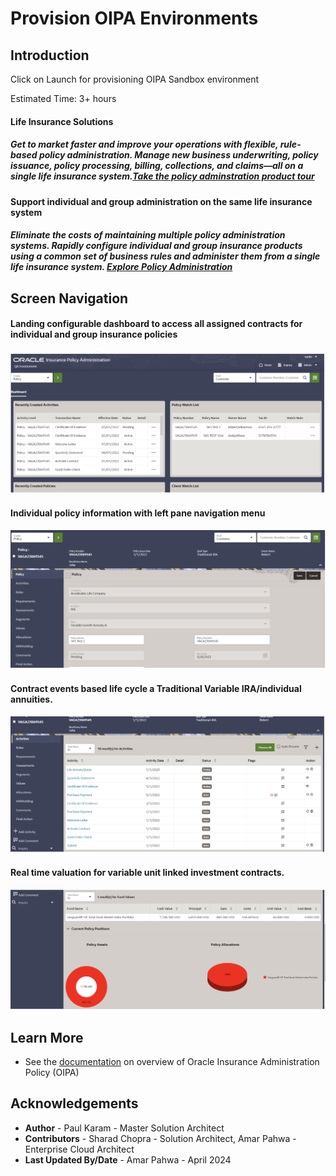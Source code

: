 # Provision OIPA Environments

## Introduction


Click on Launch for provisioning OIPA Sandbox environment





Estimated Time: 3+ hours

#### Life Insurance Solutions
##### Get to market faster and improve your operations with flexible, rule-based policy administration. Manage new business underwriting, policy issuance, policy processing, billing, collections, and claims—all on a single life insurance system.[Take the policy adminstration product tour](https://docs.oracle.com/en/industries/insurance/policy-administration/oipa-gt/index.html)

#### Support individual and group administration on the same life insurance system
##### Eliminate the costs of maintaining multiple policy administration systems. Rapidly configure individual and group insurance products using a common set of business rules and administer them from a single life insurance system. [Explore Policy Administration](https://www.oracle.com/financial-services/insurance/policy-administration/)




## Screen Navigation
#### Landing configurable dashboard  to access all assigned contracts for individual and group insurance policies
![provision](images/Landingpage.png)
#### Individual policy  information with left pane navigation menu
![provision](images/IndividualPolicy.png)
#### Contract events based life cycle  a Traditional Variable IRA/individual annuities. 
![provision](images/Contracts.png)
#### Real time valuation for variable unit linked investment contracts.
![provision](images/RealTimeValuation.png)


## Learn More
* See the [documentation](https://www.oracle.com/financial-services/insurance/life-annuity) on overview of Oracle Insurance Administration Policy (OIPA)

## Acknowledgements
* **Author** - Paul Karam - Master Solution Architect
* **Contributors** -  Sharad Chopra - Solution Architect, Amar Pahwa - Enterprise Cloud Architect
* **Last Updated By/Date** - Amar Pahwa - April 2024
